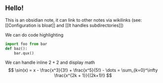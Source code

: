 ## Hello!

This is an obsidian note, it can link to other notes via wikilinks (see: [[Configuration is bloat]] and [[It handles subdirectories]])

We can do code highlighting
```python
import foo from bar
def baz():
	bar.qux()
```

We can handle inline $2+2$ and display math
$$
\sin(x) = x - \frac{x^3}{3!} + \frac{x^5}{5!} - \dots = \sum_{k=0}^\infty \frac{x^{2k + 1}}{(2k+1)!}
$$
